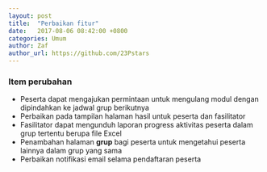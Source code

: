 ```yaml
---
layout: post
title:  "Perbaikan fitur"
date:   2017-08-06 08:42:00 +0800
categories: Umum
author: Zaf
author_url: https://github.com/23Pstars
---
```


### Item perubahan

* Peserta dapat mengajukan permintaan untuk mengulang modul dengan dipindahkan ke jadwal grup berikutnya
* Perbaikan pada tampilan halaman hasil untuk peserta dan fasilitator
* Fasilitator dapat mengunduh laporan progress aktivitas peserta dalam grup tertentu berupa file Excel
* Penambahan halaman **grup** bagi peserta untuk mengetahui peserta lainnya dalam grup yang sama
* Perbaikan notifikasi email selama pendaftaran peserta